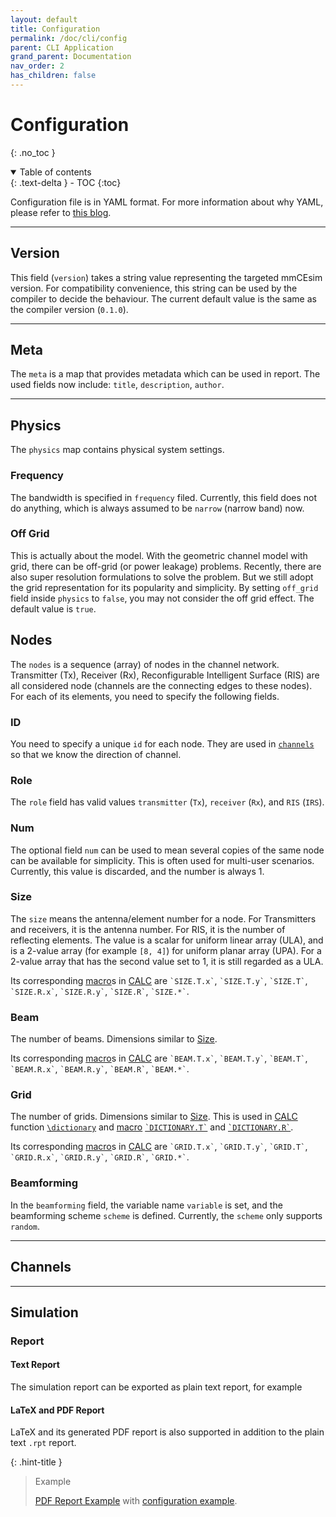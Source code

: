 ```yaml
---
layout: default
title: Configuration
permalink: /doc/cli/config
parent: CLI Application
grand_parent: Documentation
nav_order: 2
has_children: false
---
```


# Configuration
{: .no_toc }

<details open markdown="block">
  <summary>
    Table of contents
  </summary>
  {: .text-delta }
- TOC
{:toc}
</details>

Configuration file is in YAML format.
For more information about why YAML,
please refer to [this blog](https://blog.mmcesim.org/2022/07/file-format-yaml/).

***

## Version
This field (`version`) takes a string value representing the targeted mmCEsim version.
For compatibility convenience, this string can be used by the compiler
to decide the behaviour.
The current default value is the same as the compiler version (`0.1.0`).

***

## Meta
The `meta` is a map that provides metadata which can be used in report.
The used fields now include: `title`, `description`, `author`.

***

## Physics
The `physics` map contains physical system settings.

### Frequency
The bandwidth is specified in `frequency` filed.
Currently, this field does not do anything,
which is always assumed to be `narrow` (narrow band) now.

### Off Grid
This is actually about the model.
With the geometric channel model with grid,
there can be off-grid (or power leakage) problems.
Recently, there are also super resolution formulations to solve the problem.
But we still adopt the grid representation for its popularity and simplicity.
By setting `off_grid` field inside `physics` to `false`,
you may not consider the off grid effect.
The default value is `true`.

## Nodes
The `nodes` is a sequence (array) of nodes in the channel network.
Transmitter (Tx), Receiver (Rx), Reconfigurable Intelligent Surface (RIS)
are all considered node (channels are the connecting edges to these nodes).
For each of its elements, you need to specify the following fields.

### ID
You need to specify a unique `id` for each node.
They are used in [`channels`](#channels) so that we know the direction of channel.

### Role
The `role` field has valid values `transmitter` (`Tx`), `receiver` (`Rx`),
and `RIS` (`IRS`).

### Num
The optional field `num` can be used to mean several copies of the same node
can be available for simplicity.
This is often used for multi-user scenarios.
Currently, this value is discarded, and the number is always 1.

### Size
The `size` means the antenna/element number for a node.
For Transmitters and receivers, it is the antenna number.
For RIS, it is the number of reflecting elements.
The value is a scalar for uniform linear array (ULA),
and is a 2-value array (for example `[8, 4]`) for uniform planar array (UPA).
For a 2-value array that has the second value set to 1,
it is still regarded as a ULA.

Its corresponding [macro](../alg/macro)s in [CALC](../alg/calc) are
`` `SIZE.T.x` ``, `` `SIZE.T.y` ``, `` `SIZE.T` ``,
`` `SIZE.R.x` ``, `` `SIZE.R.y` ``, `` `SIZE.R` ``, `` `SIZE.*` ``.

### Beam
The number of beams.
Dimensions similar to [Size](#size).

Its corresponding [macro](../alg/macro)s in [CALC](../alg/calc) are
`` `BEAM.T.x` ``, `` `BEAM.T.y` ``, `` `BEAM.T` ``,
`` `BEAM.R.x` ``, `` `BEAM.R.y` ``, `` `BEAM.R` ``, `` `BEAM.*` ``.

### Grid
The number of grids.
Dimensions similar to [Size](#size).
This is used in [CALC](../alg/calc) function [`\dictionary`](../alg/calc#dictionary)
and [macro](../alg/macro) [`` `DICTIONARY.T` ``](`../alg/macro#dictionaryt`) and [`` `DICTIONARY.R` ``](`../alg/macro#dictionaryr`).

Its corresponding [macro](../alg/macro)s in [CALC](../alg/calc) are
`` `GRID.T.x` ``, `` `GRID.T.y` ``, `` `GRID.T` ``,
`` `GRID.R.x` ``, `` `GRID.R.y` ``, `` `GRID.R` ``, `` `GRID.*` ``.

### Beamforming
In the `beamforming` field, the variable name `variable` is set,
and the beamforming scheme `scheme` is defined.
Currently, the `scheme` only supports `random`.

***

## Channels

***

## Simulation

### Report

#### Text Report

The simulation report can be exported as plain text report, for example
<script src="https://gist.github.com/Teddy-van-Jerry/0e181131baf2d60047b7ce6d24ee6422.js"></script>

#### LaTeX and PDF Report

LaTeX and its generated PDF report is also supported in addition to the
plain text `.rpt` report.

{: .hint-title }
> Example
> 
> [PDF Report Example](https://pub.mmcesim.org/mmCEsim_Example_Report.pdf)
> with [configuration example](https://pub.mmcesim.org/mmCEsim_Example_Config.pdf).
